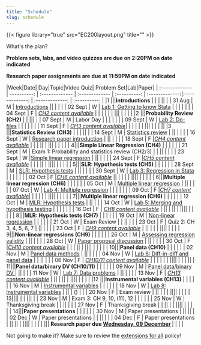 ```yaml
---
title: "Schedule"
slug: schedule
---
```


{{< figure library="true" src="EC200layout.png" title="" >}}


What's the plan?
<!--
- [**Topic**](/content/) Linked topics take you to the content or lab for that day's session. 
- [**Problem Sets**](/assignment/) (<i class="fas fa-pencil-alt"></i>): Link to problem sets. Usually due at the end of the week, so we can work through any questions in class. 
- [**Lab**](/assignment/) (<i class="fas fa-laptop-code"></i>): Link to labs. Usually due Monday after we do the in-class lab demonstration.
- [**Research Paper**](/assignment/) (<i class="fas fa-dragon"></i>): Click to find info for the corresponding assignment
-->

**Problem sets, labs, and video quizzes are due on 2:20PM on date indicated** 

**Research paper assignments are due at 11:59PM on date indicated** 


|Week|Date| Day|Topic|Video Quiz| Problem Set|Lab|Paper| 
| :------------- | ----------: | :------------- | :------------- | :----------: | :-------------:|:-------------: | :-------------: | :----------: |
|1 |||**Introductions**   | | | ||
|  | 31 Aug | M | [Introductions](/content/syllabus/)  || | |
|  | 02 Sept | W | [Lab 1: Getting to know Stata](/assignment/01-lab) |  | | | |
|  | 04 Sept | F | [*CH2 content available*](/content/01-content) |  | | | |
| ||| | | | |
|2 |||**Probability Review (CH2)**  | | |||
|  | 07 Sept | M | Labor Day | | | | |
|  | 09 Sept | W | [Lab 2: Do-files](/assignment/02-lab) | [<i class="fas fa-tv"></i>](https://bb.uvm.edu)| |[<i class="fas fa-laptop-code"></i>](/assignment/01-lab)  | |
|  | 11 Sept | F | [*CH3 content available*](/content/02-content)| |[<i class="fas fa-pencil-alt"></i>](/assignment/01-ps) | | |
| ||| | | | ||
|3 |||**Statistics Review (CH3)**   | | | ||
|  | 14 Sept | M | [Statistics review](/content/02-content/) | [<i class="fas fa-tv"></i>](https://bb.uvm.edu)||[<i class="fas fa-laptop-code"></i>](/assignment/02-lab) |  |
|  | 16 Sept | W | [<i class="fas fa-dragon"></i> Research paper introduction](/assignment/01-researchpaper) |  ||  | |
|  | 18 Sept | F |[*CH4 content available*](/content/03-content)   | | [<i class="fas fa-pencil-alt"></i>](/assignment/02-ps)| ||
| ||| | | | |
| 4|||**Simple Linear Regression (CH4)**   | | | |
|  | 21 Sept | M | Exam 1: Probability and statistics review (CH2/3) | | || |  |
|  | 23 Sept | W |[Simple linear regression](/content/03-content/) | [<i class="fas fa-tv"></i>](https://bb.uvm.edu) ||  | |
|  | 24 Sept | F |[*CH5 content available*](/content/04-content)  |   | [<i class="fas fa-pencil-alt"></i>](/assignment/02-ps)| ||
| ||||  | | | |
| 5|||**SLR: Hypothesis tests (CH5)**   | | | |
|  | 28 Sept | M | [SLR: Hypothesis tests](/content/04-content) | [<i class="fas fa-tv"></i>](https://bb.uvm.edu)|| | |
|  | 30 Sept | W | [Lab 3: Regression in Stata](/assignment/03-lab) |  | | | [<i class="fas fa-dragon"></i>](/assignment/02-researchpaper)|
|  | 02 Oct | F |[*CH6 content available*](/content/05-content) || [<i class="fas fa-pencil-alt"></i>](/assignment/03-ps)| | |
| ||||  | | | |
| 6|||**Multiple linear regression (CH6)**   | | | |
|  | 05 Oct | M | [Multiple linear regression](/content/05-content/) | [<i class="fas fa-tv"></i>](https://bb.uvm.edu)||[<i class="fas fa-laptop-code"></i>](/assignment/03-lab) |  |
|  | 07 Oct | W | [Lab 4: Multiple regression](/assignment/04-lab) |  | | | |
|  | 09 Oct | F |[*CH7 content available*](/content/06-content)|  | | | |
| ||||  | | | |
| 7|||**Multiple linear regression (CH6)**   | | | |
|  | 12 Oct | M | [MLR: Hypothesis tests](/content/06-content) | [<i class="fas fa-tv"></i>](https://bb.uvm.edu)|| [<i class="fas fa-laptop-code"></i>](/assignment/04-lab) |
|  | 14 Oct | W | [Lab 5: Merging and hypothesis testing](/assignment/05-lab) |  | | | |
|  | 16 Oct | F | [*CH8 content available*](/content/07-content) |  |[<i class="fas fa-pencil-alt"></i>](/assignment/04-ps)| | ||
| ||||  | | | |
| 8|||**MLR: Hypothesis tests (CH7)**   | | | |
|  | 19 Oct | M | [Non-linear regression](/content/07-content) | [<i class="fas fa-tv"></i>](https://bb.uvm.edu)| |[<i class="fas fa-laptop-code"></i>](/assignment/05-lab) |
|  | 21 Oct | W | Exam Review |  | || | 
|  | 23 Oct | F | Quiz 2: CH 3, 4, 5, 6, 7 |  || | | 
|  | 23 Oct | F | [*CH9 content available*](/content/08-content) |  || | | 
| ||||  | | | 
| 9|||**Non-linear regressions (CH9)**   | | | |
|  | 26 Oct | M | [Assessing regression validity](/content/08-content/) | [<i class="fas fa-tv"></i>](https://bb.uvm.edu)|| | [<i class="fas fa-dragon"></i>](/assignment/02-researchpaper) |
|  | 28 Oct | W | [<i class="fas fa-dragon"></i> Paper proposal discussion](/assignment/03-researchpaper) |  || | | 
|  | 30 Oct | F |[*CH10 content available*](/content/09-content)  | | [<i class="fas fa-pencil-alt"></i>](/assignment/05-ps)| ||
| ||||  | | | |
| 10|||**Panel data (CH10)**   | | | |
|  | 02 Nov | M | [Panel data methods](/content/09-content) | [<i class="fas fa-tv"></i>](https://bb.uvm.edu)|| | |
|  | 04 Nov | W | [Lab 6: Diff-in-diff and panel data](/assignment/06-lab) |  | ||  |
|  | 06 Nov | F | [*CH10/11 content available*](/content/10-content)  |  | | | |
| ||||  | | | ||
| 11|||**Panel data/binary DV (CH10/11)**   | | | |
|  | 09 Nov | M | [Panel data/binary DV ](/content/10-content) |  [<i class="fas fa-tv"></i>](https://bb.uvm.edu)||[<i class="fas fa-laptop-code"></i>](/assignment/06-lab) |
|  | 11 Nov | W | [Lab 7: Data problems](/assignment/07-lab) | || | [<i class="fas fa-dragon"></i>](/assignment/04-researchpaper)|
|  | 13 Nov | F |  [*CH13 content available*](/content/11-content) |  |[<i class="fas fa-pencil-alt"></i>](/assignment/06-ps)| | ||
| ||||  | | | |
|12 |||**Instrumental variables (CH13)**   | | | |
|  | 16 Nov | M | [Instrumental variables](/content/11-content) | [<i class="fas fa-tv"></i>](https://bb.uvm.edu)| |[<i class="fas fa-laptop-code"></i>](/assignment/07-lab) |
|  | 18 Nov | W | [Lab 8: Instrumental variables](/assignment/07-lab) |   || | ([<i class="fas fa-dragon"></i>](/assignment/05-researchpaper)) |
|  | 20 Nov | F | Exam review  |  || | |
| ||||  | | | 
| 13||||  | | |||
|  | 23 Nov | M | Exam 3: CH 9, 10, (11), 12  |  | |[<i class="fas fa-laptop-code"></i>](/assignment/08-lab) |
|  | 25 Nov | W | Thanksgiving break |  | || | 
|  | 27 Nov | F | Thanksgiving break |  | || | 
| ||||  | | | |
| 14|||**Paper presentations**   | | | |
|  | 30 Nov | M | Paper presentations | || |[<i class="fas fa-dragon"></i>](/assignment/04-researchpaper )|
|  | 02 Dec | W | Paper presentations |  | || |
|  | 04 Dec | F | Paper presentations  |  || ||
| ||||  | | | 
| |||**<i class="fas fa-dragon"></i> Research paper due [Wednesday, 09 December](/assignment/06-researchpaper) <i class="fas fa-dragon"></i>**   | | | |

Not going to make it? Make sure to review the [extensions for all](/syllabus/#deadlines-and-extensions) policy!
